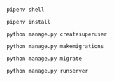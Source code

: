 # 
`pipenv shell`

`pipenv install`

`python manage.py createsuperuser`

`python manage.py makemigrations`

`python manage.py migrate`

`python manage.py runserver`



